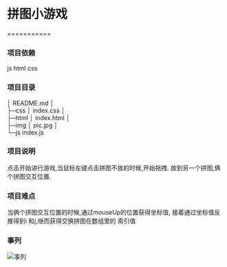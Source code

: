 # 拼图小游戏
===========
### 项目依赖

js html css

### 项目目录

│  README.md
│  
├─css
│      index.css
│      
├─html
│      index.html
│      
├─img
│      pic.jpg
│      
└─js
        index.js
        
### 项目说明

点击开始进行游戏,当鼠标左键点击拼图不放的时候,开始拖拽.
放到另一个拼图,俩个拼图交互位置.

### 项目难点
当俩个拼图交互位置的时候,通过mouseUp的位置获得坐标值,
接着通过坐标值反推得到i 和j,继而获得交换拼图在数组里的
索引值


### 事列

![事列]()